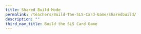 ```yaml
---
title: Shared Build Mode
permalink: /teachers/Build-The-SLS-Card-Game/sharedbuild/
description: ""
third_nav_title: Build the SLS Card Game
---
```



